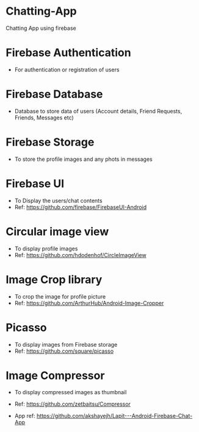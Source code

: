 # Chatting-App

Chatting App using firebase

# Firebase Authentication
- For authentication or registration of users

# Firebase Database
- Database to store data of users (Account details, Friend Requests, Friends, Messages etc)

# Firebase Storage
- To store the profile images and any phots in messages

# Firebase UI
- To Display the users/chat contents
- Ref: https://github.com/firebase/FirebaseUI-Android

# Circular image view
- To display profile images
- Ref: https://github.com/hdodenhof/CircleImageView

# Image Crop library
- To crop the image for profile picture
- Ref: https://github.com/ArthurHub/Android-Image-Cropper

# Picasso 
- To display images from Firebase storage
- Ref: https://github.com/square/picasso

# Image Compressor
- To display compressed images as thumbnail
- Ref: https://github.com/zetbaitsu/Compressor


- App ref: https://github.com/akshayejh/Lapit---Android-Firebase-Chat-App
